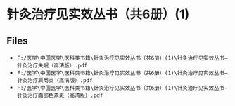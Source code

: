 # 针灸治疗见实效丛书（共6册）(1)

## Files

- `F:/医学\中国医学\医科类书籍\针灸治疗见实效丛书（共6册）(1)\针灸治疗见实效丛书—针灸治疗失眠（高清版）.pdf`
- `F:/医学\中国医学\医科类书籍\针灸治疗见实效丛书（共6册）(1)\针灸治疗见实效丛书—针灸治疗肩周炎（高清版）.pdf`
- `F:/医学\中国医学\医科类书籍\针灸治疗见实效丛书（共6册）(1)\针灸治疗见实效丛书—针灸治疗面部色素斑（高清版）.pdf`
